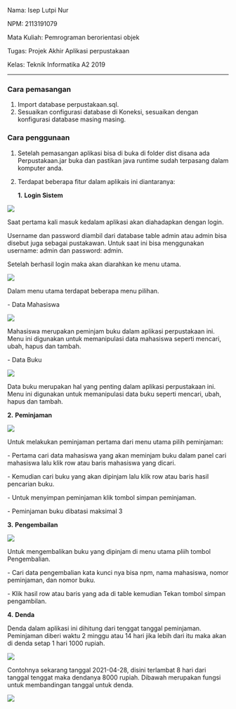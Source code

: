 Nama: Isep Lutpi Nur

NPM: 2113191079

Mata Kuliah: Pemrograman berorientasi objek

Tugas: Projek Akhir Aplikasi perpustakaan

Kelas: Teknik Informatika A2 2019

<hr>



### Cara pemasangan

1. Import database perpustakaan.sql.
2. Sesuaikan configurasi database di Koneksi, sesuaikan dengan konfigurasi database masing masing.

### Cara penggunaan

1. Setelah pemasangan  aplikasi bisa di buka di folder dist disana ada Perpustakaan.jar buka dan pastikan java runtime sudah terpasang dalam komputer anda.

2. Terdapat beberapa fitur dalam aplikais ini diantaranya:

   **1.**      **Login Sistem**

  <img src="img/clip_image002.png"/>

   Saat pertama kali masuk kedalam aplikasi akan diahadapkan dengan login.

   Username dan password diambil dari database table admin atau admin bisa disebut juga sebagai pustakawan. Untuk saat ini bisa menggunakan username: admin dan password: admin.



   Setelah berhasil login maka akan diarahkan ke menu utama.

  <img src="img/clip_image003.png"/>

   Dalam menu utama terdapat beberapa menu pilihan.

   \-    Data Mahasiswa

  <img src="img/clip_image006.png"/>

   Mahasiswa merupakan peminjam buku dalam aplikasi perpustakaan ini. Menu ini digunakan untuk memanipulasi data mahasiswa seperti mencari, ubah, hapus dan tambah.



   \-    Data Buku

  <img src="img/clip_image008.png"/>

   Data buku merupakan hal yang penting dalam aplikasi perpustakaan ini. Menu ini digunakan untuk memanipulasi data buku seperti mencari, ubah, hapus dan tambah.

   **2.**      **Peminjaman**

  <img src="img/clip_image010.png"/>

   Untuk melakukan peminjaman pertama dari menu utama pilih peminjaman:

   \-    Pertama cari data mahasiswa yang akan meminjam buku dalam panel cari mahasiswa lalu klik row atau baris mahasiswa yang dicari.

   \-    Kemudian cari buku yang akan dipinjam lalu klik row atau baris hasil pencarian buku.

   \-    Untuk menyimpan peminjaman klik tombol simpan peminjaman.

   \-    Peminjaman buku dibatasi maksimal 3



   **3.**      **Pengembailan**

  <img src="img/clip_image012.png"/>

   Untuk mengembalikan buku yang dipinjam di menu utama pliih tombol Pengembalian.

   \-    Cari data pengembalian kata kunci nya bisa npm, nama mahasiswa, nomor peminjaman, dan nomor buku.

   \-    Klik hasil row atau baris yang ada di table kemudian Tekan tombol simpan pengambilan.



   **4.**      **Denda**

   Denda dalam aplikasi ini dihitung dari tenggat tanggal peminjaman. Peminjaman diberi waktu 2 minggu atau 14 hari jika lebih dari itu maka akan di denda setap 1 hari 1000 rupiah.

  <img src="img/clip_image013.png"/>

   Contohnya sekarang tanggal 2021-04-28, disini terlambat 8 hari dari tanggal tenggat maka dendanya 8000 rupiah. Dibawah merupakan fungsi untuk membandingan tanggal untuk denda.

  <img src="img/clip_image015.png"/>

